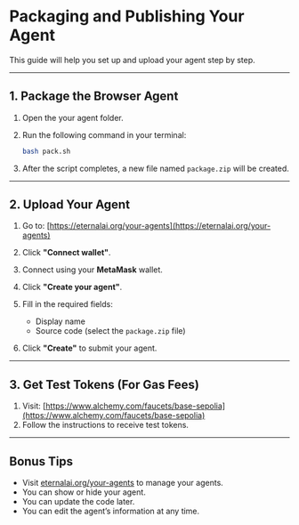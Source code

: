 # Packaging and Publishing Your Agent

This guide will help you set up and upload your agent step by step.

---

## 1. Package the Browser Agent

1. Open the your agent folder.
2. Run the following command in your terminal:

   ```bash
   bash pack.sh
    ````

3. After the script completes, a new file named `package.zip` will be created.

---

## 2. Upload Your Agent

1. Go to: [https://eternalai.org/your-agents](https://eternalai.org/your-agents)
2. Click **"Connect wallet"**.
3. Connect using your **MetaMask** wallet.
4. Click **"Create your agent"**.
5. Fill in the required fields:

   * Display name
   * Source code (select the `package.zip` file)
6. Click **"Create"** to submit your agent.

---

## 3. Get Test Tokens (For Gas Fees)

1. Visit: [https://www.alchemy.com/faucets/base-sepolia](https://www.alchemy.com/faucets/base-sepolia)
2. Follow the instructions to receive test tokens.

---

## Bonus Tips
* Visit [eternalai.org/your-agents](https://eternalai.org/your-agents) to manage your agents.
* You can show or hide your agent.
* You can update the code later.
* You can edit the agent’s information at any time.
